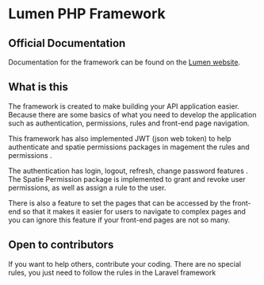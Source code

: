 # Lumen PHP Framework


## Official Documentation

Documentation for the framework can be found on the [Lumen website](https://lumen.laravel.com/docs).


## What is this

The framework is created to make building your API application easier. Because there are some basics of what you need to develop the application such as authentication, permissions, rules and front-end page navigation.

This framework has also implemented JWT (json web token) to help authenticate and spatie permissions packages in magement the rules and permissions .

The authentication has login, logout, refresh, change password features . The Spatie Permission package is implemented to grant and revoke user permissions, as well as assign a rule to the user.

There is also a feature to set the pages that can be accessed by the front-end so that it makes it easier for users to navigate to complex pages and you can ignore this feature if your front-end pages are not so many.


## Open to contributors

If you want to help others, contribute your coding. There are no special rules, you just need to follow the rules in the Laravel framework

